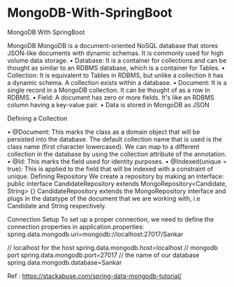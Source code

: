 # MongoDB-With-SpringBoot
MongoDB With SpringBoot




MongoDB
MongoDB is a document-oriented NoSQL database that stores JSON-like documents with dynamic schemas. It is commonly used for high volume data storage.
•	Database: It is a container for collections and can be thought as similar to an RDBMS database, which is a container for Tables.
•	Collection: It is equivalent to Tables in RDBMS, but unlike a collection it has a dynamic schema. A collection exists within a database.
•	Document: It is a single record in a MongoDB collection. It can be thought of as a row in RDBMS.
•	Field: A document has zero or more fields. It's like an RDBMS column having a key-value pair.
•	Data is stored in MongoDB as JSON




Defining a Collection

 

•	@Document: This marks the class as a domain object that will be persisted into the database. The default collection name that is used is the class name (first character lowercased). We can map to a different collection in the database by using the collection attribute of the annotation.
•	@Id: This marks the field used for identity purposes.
•	@Indexed(unique = true): This is applied to the field that will be indexed with a constraint of unique.
Defining Repository
We create a repository by making an interface:
public interface CandidateRepository extends MongoRepository<Candidate, String> {}
CandidateRepository extends the MongoRepository interface and plugs in the datatype of the document that we are working with, i.e Candidate and String respectively.

Connection Setup
To set up a proper connection, we need to define the connection properties in application.properties:
spring.data.mongodb.uri=mongodb://localhost:27017/Sankar

// localhost for the host
spring.data.mongodb.host=localhost
// mongodb port
spring.data.mongodb.port=27017
// the name of our database
spring.data.mongodb.database=Sankar



Ref : https://stackabuse.com/spring-data-mongodb-tutorial/
